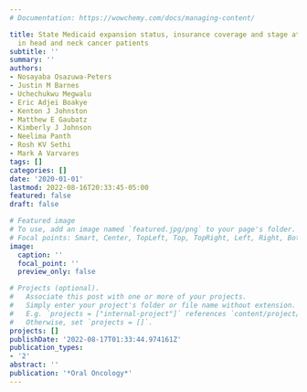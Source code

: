 ```yaml
---
# Documentation: https://wowchemy.com/docs/managing-content/

title: State Medicaid expansion status, insurance coverage and stage at diagnosis
  in head and neck cancer patients
subtitle: ''
summary: ''
authors:
- Nosayaba Osazuwa-Peters
- Justin M Barnes
- Uchechukwu Megwalu
- Eric Adjei Boakye
- Kenton J Johnston
- Matthew E Gaubatz
- Kimberly J Johnson
- Neelima Panth
- Rosh KV Sethi
- Mark A Varvares
tags: []
categories: []
date: '2020-01-01'
lastmod: 2022-08-16T20:33:45-05:00
featured: false
draft: false

# Featured image
# To use, add an image named `featured.jpg/png` to your page's folder.
# Focal points: Smart, Center, TopLeft, Top, TopRight, Left, Right, BottomLeft, Bottom, BottomRight.
image:
  caption: ''
  focal_point: ''
  preview_only: false

# Projects (optional).
#   Associate this post with one or more of your projects.
#   Simply enter your project's folder or file name without extension.
#   E.g. `projects = ["internal-project"]` references `content/project/deep-learning/index.md`.
#   Otherwise, set `projects = []`.
projects: []
publishDate: '2022-08-17T01:33:44.974161Z'
publication_types:
- '2'
abstract: ''
publication: '*Oral Oncology*'
---
```

